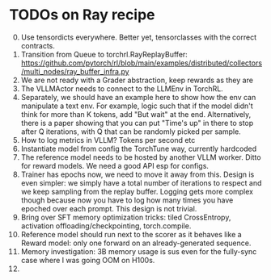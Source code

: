 # TODOs on Ray recipe
0. Use tensordicts everywhere. Better yet, tensorclasses with the correct contracts.
1. Transition from Queue to torchrl.RayReplayBuffer: https://github.com/pytorch/rl/blob/main/examples/distributed/collectors/multi_nodes/ray_buffer_infra.py
2. We are not ready with a Grader abstraction, keep rewards as they are
3. The VLLMActor needs to connect to the LLMEnv in TorchRL.
4. Separately, we should have an example here to show how the env can manipulate a text env. For example, logic such that if the model didn't think for more than K tokens, add "But wait" at the end. Alternatively, there is a paper showing that you can put "Time's up" in there to stop after Q iterations, with Q that can be randomly picked per sample.
5. How to log metrics in VLLM? Tokens per second etc
6. Instantiate model from config the TorchTune way, currently hardcoded
7. The reference model needs to be hosted by another VLLM worker. Ditto for reward models. We need a good API esp for configs.
8. Trainer has epochs now, we need to move it away from this. Design is even simpler: we simply have a total number of iterations to respect and we keep sampling from the replay buffer. Logging gets more complex though because now you have to log how many times you have epoched over each prompt. This design is not trivial.
9. Bring over SFT memory optimization tricks: tiled CrossEntropy, activation offloading/checkpointing, torch.compile.
10. Reference model should run next to the scorer as it behaves like a Reward model: only one forward on an already-generated sequence.
11. Memory investigation: 3B memory usage is sus even for the fully-sync case where I was going OOM on H100s.
12.
